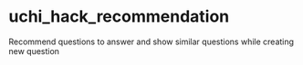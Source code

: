 # uchi_hack_recommendation
Recommend questions to answer and show similar questions while creating new question
